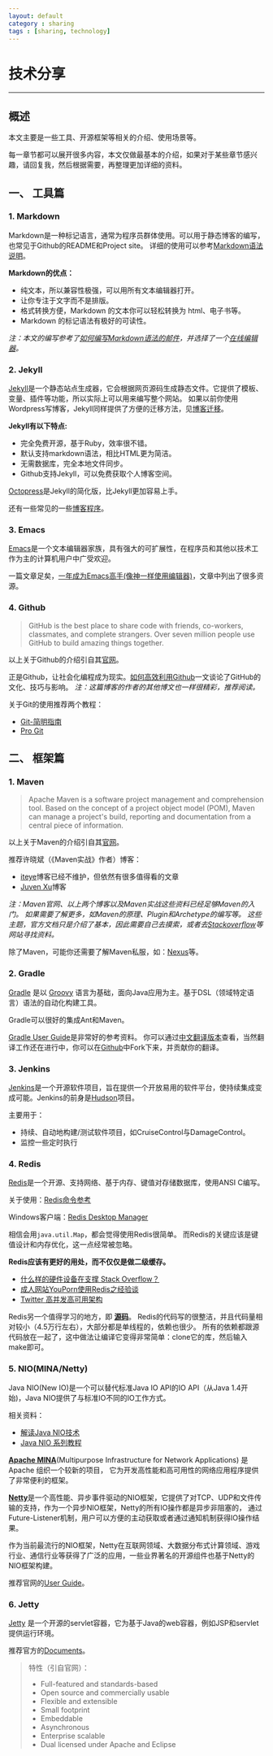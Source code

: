 ```yaml
---
layout: default
category : sharing
tags : [sharing, technology]
---
```


# 技术分享

---

## 概述

本文主要是一些工具、开源框架等相关的介绍、使用场景等。

每一章节都可以展开很多内容，本文仅做最基本的介绍，如果对于某些章节感兴趣，请回复我，然后根据需要，再整理更加详细的资料。

## 一、 工具篇

### 1. Markdown

Markdown是一种标记语言，通常为程序员群体使用。可以用于静态博客的编写，也常见于Github的README和Project site。
详细的使用可以参考[Markdown语法说明][markdown.1]。

**Markdown的优点：**

- 纯文本，所以兼容性极强，可以用所有文本编辑器打开。
- 让你专注于文字而不是排版。
- 格式转换方便，Markdown 的文本你可以轻松转换为 html、电子书等。
- Markdown 的标记语法有极好的可读性。

_注：本文的编写参考了[如何编写Markdown语法的邮件][markdown.2]，并选择了一个[在线编辑器][markdown.3]。_

[markdown.1]: http://www.markdown.cn/
[markdown.2]: http://www.zhihu.com/question/21742239
[markdown.3]: https://www.zybuluo.com/mdeditor


### 2. Jekyll

[Jekyll][jekyll.1]是一个静态站点生成器，它会根据网页源码生成静态文件。它提供了模板、变量、插件等功能，所以实际上可以用来编写整个网站。
如果以前你使用Wordpress写博客，Jekyll同样提供了方便的迁移方法，见[博客迁移][jekyll.2]。

**Jekyll有以下特点:**

- 完全免费开源，基于Ruby，效率很不错。
- 默认支持markdown语法，相比HTML更为简洁。
- 无需数据库，完全本地文件同步。
- Github支持Jekyll，可以免费获取个人博客空间。

[Octopress][jekyll.3]是Jekyll的简化版，比Jekyll更加容易上手。

还有一些常见的一些[博客程序][jekyll.4]。

[jekyll.1]: http://jekyllcn.com/
[jekyll.2]: http://jekyllcn.com/docs/migrations/
[jekyll.3]: http://octopress.org/
[jekyll.4]: http://www.zhihu.com/question/21981094


### 3. Emacs

[Emacs][emacs.1]是一个文本编辑器家族，具有强大的可扩展性，在程序员和其他以技术工作为主的计算机用户中广受欢迎。

一篇文章足矣，[一年成为Emacs高手(像神一样使用编辑器)][emacs.2]，文章中列出了很多资源。

[emacs.1]: http://www.gnu.org/software/emacs/
[emacs.2]: http://blog.csdn.net/redguardtoo/article/details/7222501


### 4. Github

> GitHub is the best place to share code with friends, co-workers, classmates, and complete strangers.
> Over seven million people use GitHub to build amazing things together.

以上关于Github的介绍引自其[官网][github.1]。

正是Github，让社会化编程成为现实。[如何高效利用Github][github.2]一文谈论了GitHub的文化、技巧与影响。
_注：这篇博客的作者的其他博文也一样很精彩，推荐阅读。_

关于Git的使用推荐两个教程：

- [Git-简明指南][github.3]
- [Pro Git][github.4]

[github.1]: https://github.com
[github.2]: http://www.yangzhiping.com/tech/github.html
[github.3]: http://rogerdudler.github.io/git-guide/index.zh.html
[github.4]: http://git-scm.com/book/zh/v1


## 二、 框架篇

### 1. Maven

> Apache Maven is a software project management and comprehension tool.
> Based on the concept of a project object model (POM), Maven can manage a project's build,
> reporting and documentation from a central piece of information.

以上关于Maven的介绍引自其[官网][maven.1]。

推荐许晓斌（《Maven实战》作者）博客：

- [iteye][maven.2]博客已经不维护，但依然有很多值得看的文章
- [Juven Xu][maven.3]博客

_注：Maven官网、以上两个博客以及Maven实战这些资料已经足够Maven的入门。_
_如果需要了解更多，如Maven的原理、Plugin和Archetype的编写等。_
_这些主题，官方文档只是介绍了基本，因此需要自己去摸索，或者去[Stackoverflow][maven.4]等网站寻找资料。_

除了Maven，可能你还需要了解Maven私服，如：[Nexus][maven.5]等。


[maven.1]: http://maven.apache.org/
[maven.2]: http://juvenshun.iteye.com/
[maven.3]: http://www.juvenxu.com/
[maven.4]: http://stackoverflow.com/
[maven.5]: http://www.sonatype.com/nexus

### 2. Gradle

[Gradle][gradle.1] 是以 [Groovy][gradle.2] 语言为基础，面向Java应用为主。基于DSL（领域特定语言）语法的自动化构建工具。

Gradle可以很好的集成Ant和Maven。

[Gradle User Guide][gradle.3]是非常好的参考资料。
你可以通过[中文翻译版本][gradle.4]查看，当然翻译工作还在进行中，你可以在[Github][gradle.5]中Fork下来，并贡献你的翻译。

[gradle.1]: http://www.gradle.org/
[gradle.2]: http://groovy.codehaus.org/
[gradle.3]: http://www.gradle.org/docs/current/userguide/userguide.html
[gradle.4]: http://pkaq.github.io/gradledoc/docs/userguide/userguide.html
[gradle.5]: https://github.com/pkaq/gradledoc


### 3. Jenkins

[Jenkins][jenkins:1]是一个开源软件项目，旨在提供一个开放易用的软件平台，使持续集成变成可能。Jenkins的前身是[Hudson][jenkins:2]项目。

主要用于：

- 持续、自动地构建/测试软件项目，如CruiseControl与DamageControl。
- 监控一些定时执行

[jenkins:1]: http://jenkins-ci.org/
[jenkins:2]: http://hudson-ci.org/


### 4. Redis

[Redis][redis:1]是一个开源、支持网络、基于内存、键值对存储数据库，使用ANSI C编写。

关于使用：[Redis命令参考][redis:2]

Windows客户端：[Redis Desktop Manager][redis:3]

相信会用`java.util.Map`，都会觉得使用Redis很简单。
而Redis的关键应该是键值设计和内存优化，这一点经常被忽略。

**Redis应该有更好的用处，而不仅仅是做二级缓存。**

- [什么样的硬件设备在支撑 Stack Overflow？][redis:4]
- [成人网站YouPorn使用Redis之经验谈][redis:5]
- [Twitter 高并发高可用架构][redis:6]

Redis另一个值得学习的地方，即 **[源码][redis:7]**。
Redis的代码写的很整洁，并且代码量相对较小（4.5万行左右），大部分都是单线程的，依赖也很少。
所有的依赖都跟源代码放在一起了，这中做法让编译它变得非常简单：clone它的库，然后输入make即可。

[redis:1]: http://redis.io/
[redis:2]: http://redis.readthedocs.org/en/latest/index.html
[redis:3]: http://redisdesktop.com/
[redis:4]: http://blog.jobbole.com/61646/
[redis:5]: http://blog.jobbole.com/44629/
[redis:6]: http://blog.jobbole.com/44059/
[redis:7]: https://github.com/antirez/redis


### 5. NIO(MINA/Netty)

Java NIO(New IO)是一个可以替代标准Java IO API的IO API（从Java 1.4开始)，Java NIO提供了与标准IO不同的IO工作方式。

相关资料：

- [解读Java NIO技术][nio.1]
- [Java NIO 系列教程][nio.2]

[**Apache MINA**][nio.3](Multipurpose Infrastructure for Network Applications) 是 Apache 组织一个较新的项目，
它为开发高性能和高可用性的网络应用程序提供了非常便利的框架。

[**Netty**][nio.4]是一个高性能、异步事件驱动的NIO框架，它提供了对TCP、UDP和文件传输的支持，作为一个异步NIO框架，Netty的所有IO操作都是异步非阻塞的，
通过Future-Listener机制，用户可以方便的主动获取或者通过通知机制获得IO操作结果。

作为当前最流行的NIO框架，Netty在互联网领域、大数据分布式计算领域、游戏行业、通信行业等获得了广泛的应用，一些业界著名的开源组件也基于Netty的NIO框架构建。

推荐官网的[User Guide][nio.5]。

[nio.1]: http://developer.51cto.com/art/201112/307172.htm
[nio.2]: http://ifeve.com/java-nio-all/
[nio.3]: https://mina.apache.org/
[nio.4]: http://netty.io/
[nio.5]: http://netty.io/wiki/user-guide.html


### 6. Jetty

[Jetty][jetty.1] 是一个开源的servlet容器，它为基于Java的web容器，例如JSP和servlet提供运行环境。

推荐官方的[Documents][jetty.2]。

> 特性（引自官网）：
>
> - Full-featured and standards-based
> - Open source and commercially usable
> - Flexible and extensible
> - Small footprint
> - Embeddable
> - Asynchronous
> - Enterprise scalable
> - Dual licensed under Apache and Eclipse

[jetty.1]: http://eclipse.org/jetty/
[jetty.2]: http://www.eclipse.org/jetty/documentation/current/